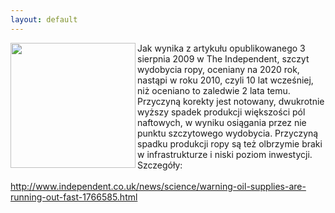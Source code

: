 ```yaml
---
layout: default
---
```

<img src="{{site.baseurl}}\articles\pictures\465.szyb_naftowy.jpg" align="left" HSPACE=”50” VSPACE=”50” width="200"><!--5--><p>
Jak wynika z artykułu opublikowanego 3 sierpnia 2009 w The Independent, szczyt wydobycia ropy, oceniany na 2020 rok, nastąpi w roku 2010, czyli 10 lat wcześniej, niż oceniano to zaledwie 2 lata temu. Przyczyną korekty jest notowany, dwukrotnie wyższy spadek produkcji większości pól naftowych, w wyniku osiągania przez nie punktu szczytowego wydobycia. Przyczyną spadku produkcji ropy są też olbrzymie braki w infrastrukturze i niski poziom inwestycji. Szczegóły: <br><br>http://www.independent.co.uk/news/science/warning-oil-supplies-are-running-out-fast-1766585.html</p>